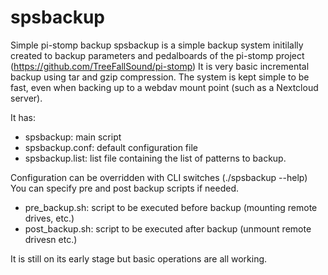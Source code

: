 # spsbackup
Simple pi-stomp backup
spsbackup is a simple backup system initilally created to backup parameters and pedalboards of the pi-stomp project (https://github.com/TreeFallSound/pi-stomp)
It is very basic incremental backup using tar and gzip compression.
The system is kept simple to be fast, even when backing up to a webdav mount point (such as a Nextcloud server).

It has:
  - spsbackup: main script
  - spsbackup.conf: default configuration file
  - spsbackup.list: list file containing the list of patterns to backup.

Configuration can be overridden with CLI switches (./spsbackup --help)
You can specify pre and post backup scripts if needed.
  - pre_backup.sh: script to be executed before backup (mounting remote drives, etc.)
  - post_backup.sh: script to be executed after backup (unmount remote drivesn etc.)

It is still on its early stage but basic operations are all working.
